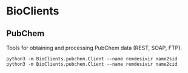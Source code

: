 # BioClients

## PubChem

Tools for obtaining and processing PubChem data (REST, SOAP, FTP).

```
python3 -m BioClients.pubchem.Client --name remdesivir name2sid
python3 -m BioClients.pubchem.Client --name remdesivir name2cid
```

